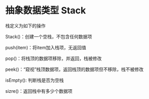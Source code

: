 # 抽象数据类型 Stack

栈定义为如下的操作

Stack()：创建一个空栈，不包含任何数据项

push(item)：将item加入栈项，无返回值

pop()：将栈顶的数据项移除，并返回，栈被修改

peek()：“窥视”栈顶数据项，返回栈顶的数据项但不移除，栈不被修改

isEmpty(): 判断栈是否为空栈

sizre()：返回栈中有多少个数据项
